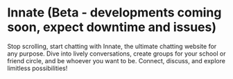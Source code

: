 # Innate (Beta - developments coming soon, expect downtime and issues)

Stop scrolling, start chatting with Innate, the ultimate chatting website for any purpose. Dive into lively conversations, create groups for your school or friend circle, and be whoever you want to be. Connect, discuss, and explore limitless possibilities!
